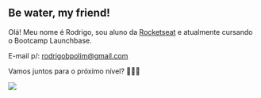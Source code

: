 ## Be water, my friend!

Olá! Meu nome é Rodrigo, sou aluno da [Rocketseat](https://rocketseat.com.br/) e atualmente cursando o Bootcamp Launchbase.

E-mail p/: rodrigobpolim@gmail.com

Vamos juntos para o próximo nível? 🚀🚀🚀

<img src="https://media.giphy.com/media/sk6yL9EGVeAcE/giphy.gif" />

